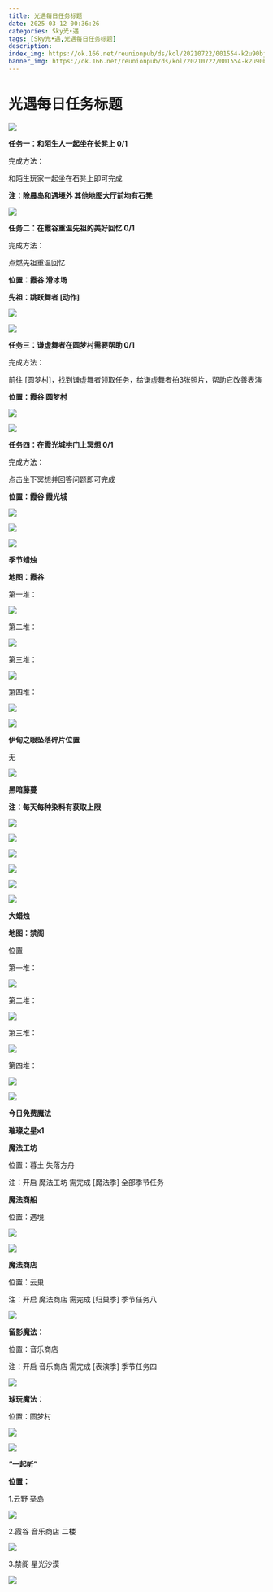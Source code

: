 ```yaml
---
title: 光遇每日任务标题
date: 2025-03-12 00:36:26
categories: Sky光•遇
tags: [Sky光•遇,光遇每日任务标题]
description: 
index_img: https://ok.166.net/reunionpub/ds/kol/20210722/001554-k2u90bj7ay.png?imageView&thumbnail=600x0&type=jpg
banner_img: https://ok.166.net/reunionpub/ds/kol/20210722/001554-k2u90bj7ay.png?imageView&thumbnail=600x0&type=jpg
---
```

# 光遇每日任务标题
![](https://img.166.net/reunionpub/1_kol_20250312_2caf6d2e02be02a11e942f0c814fd914.jpeg)

**任务一：和陌生人一起坐在长凳上 0/1**

完成方法：

和陌生玩家一起坐在石凳上即可完成

 **注：除晨岛和遇境外 其他地图大厅前均有石凳**

![](https://img.166.net/reunionpub/1_kol_20250312_b39a333dad50557d931d9c57ca4b200d.jpeg)

 **任务二：在霞谷重温先祖的美好回忆 0/1**

完成方法：

点燃先祖重温回忆

 **位置：霞谷 滑冰场**

 **先祖：跳跃舞者 [动作]**

![](https://img.166.net/reunionpub/1_kol_20250312_8a4a6d967d51e2f85d07e902a2eeec25.jpeg)

![](https://img.166.net/reunionpub/1_kol_20250312_4c51b508c3452c44d71842926628b84a.jpeg)

 **任务三：谦虚舞者在圆梦村需要帮助 0/1**

完成方法：

前往 [圆梦村]，找到谦虚舞者领取任务，给谦虚舞者拍3张照片，帮助它改善表演

 **位置：霞谷 圆梦村**

![](https://img.166.net/reunionpub/1_kol_20250312_7897ff9c3d8ba3ec2bddd632670e541c.jpeg)

![](https://img.166.net/reunionpub/1_kol_20250312_e479eb7a9d2ba3bafa44704bb1226d82.jpeg)

 **任务四：在霞光城拱门上冥想 0/1**

完成方法：

点击坐下冥想并回答问题即可完成

 **位置：霞谷 霞光城**

![](https://img.166.net/reunionpub/1_kol_20250312_5ab7623fb8cf80d445da42525d3325a7.jpeg)

![](https://img.166.net/reunionpub/1_kol_20250312_d8dfa678a868c880719a1eac71c7a87b.jpeg)

![](https://img.166.net/reunionpub/ds/kol_server/20240717/003917-8p704dsqv9.png)

 **季节蜡烛**

 **地图：霞谷**

第一堆：

![](https://img.166.net/reunionpub/1_kol_20250311_04dc635ed1d1bf7e6a8a0d6f852380d0.jpeg)

第二堆：

![](https://img.166.net/reunionpub/1_kol_20250311_17a8ac73fbac7469db67d44b9f8474e7.jpeg)

第三堆：

![](https://img.166.net/reunionpub/1_kol_20250311_8c91cdee424f95f6c6c44b342215dbc3.jpeg)

第四堆：

![](https://img.166.net/reunionpub/1_kol_20250311_1696118f9b307f16dd61efb71cdd5a40.jpeg)

![](https://img.166.net/reunionpub/ds/kol_server/20240717/003917-8p704dsqv9.png)

 **伊甸之眼坠落碎片位置**

无

![](https://img.166.net/reunionpub/ds/kol_server/20240717/003917-8p704dsqv9.png)

 **黑暗藤蔓**

 **注：每天每种染料有获取上限**

![](https://img.166.net/reunionpub/1_kol_20250121_14691ccced7771ffbe27d81267e2161f.jpeg)

![](https://img.166.net/reunionpub/1_kol_20250128_67c9bcfa670ee5c1912f9c7b3acbf1c7.jpeg)

![](https://img.166.net/reunionpub/1_kol_20250204_575af0a72e62030571755b89b16f4bef.jpeg)

![](https://img.166.net/reunionpub/1_kol_20250204_d12ae75c06b13aca78e27961da7f2322.jpeg)

![](https://img.166.net/reunionpub/1_kol_20250305_f33485f7a7fb521bb2cb1323b37ce2a7.png)

![](https://img.166.net/reunionpub/ds/kol_server/20240717/003917-8p704dsqv9.png)

 **大蜡烛**

 **地图：禁阁**

位置

第一堆：

![](https://img.166.net/reunionpub/1_kol_20250311_a4643ade8c769d7555d1c6b764727647.jpeg)

第二堆：

![](https://img.166.net/reunionpub/1_kol_20250311_0974f790952205091edefde3f9963252.jpeg)

第三堆：

![](https://img.166.net/reunionpub/1_kol_20250311_fd1f0ded929d34821df5b5f9f4cdecee.jpeg)

第四堆：

![](https://img.166.net/reunionpub/1_kol_20250311_00d75d30ea6abeaeaae1c99f8e5ab39f.jpeg)

![](https://img.166.net/reunionpub/ds/kol_server/20250311/234047-unsqo7vew1.png)

  

 **今日免费魔法**

 **璀璨之星x1**

 **魔法工坊**

位置：暮土 失落方舟

注：开启 魔法工坊 需完成 [魔法季] 全部季节任务

 **魔法商船**

位置：遇境

![](https://img.166.net/reunionpub/1_kol_20250311_ebc02915ff46b6f13888e4d6797f0db1.png)

![](https://img.166.net/reunionpub/1_kol_20250311_5cf934e986f3560ad856da2f02f1b1f7.jpeg)

 **魔法商店**

位置：云巢

注：开启 魔法商店 需完成 [归巢季] 季节任务八

![](https://img.166.net/reunionpub/1_kol_20250311_cfbcb5239f108b72ed2af3999fb3da96.jpeg)

 **留影魔法：**

位置：音乐商店

注：开启 音乐商店 需完成 [表演季] 季节任务四

**![](https://img.166.net/reunionpub/1_kol_20241114_df085ae1ffe6124a91be894305a75b54.jpeg)**

 **球玩魔法：**

位置：圆梦村

![](https://img.166.net/reunionpub/1_kol_20241114_fe7f834ee8d5f2e2abc828a14fa10870.png)

![](https://img.166.net/reunionpub/ds/kol_server/20240717/003917-8p704dsqv9.png)

 **“一起听”**

 **位置：**

1.云野 圣岛

![](https://img.166.net/reunionpub/1_kol_20241114_d3ab2a60b74e81a2f1ca25e32a872077.jpeg)

2.霞谷 音乐商店 二楼

![](https://img.166.net/reunionpub/1_kol_20241114_c847c1ccc28766421e8613dde03b97b5.jpeg)

3.禁阁 星光沙漠

![](https://img.166.net/reunionpub/1_kol_20241114_b3ef53b52de5968f0c39b6831ceed2e1.png)

